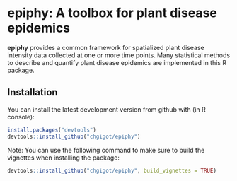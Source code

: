 # epiphy: A toolbox for plant disease epidemics

**epiphy** provides a common framework for spatialized plant disease intensity data collected at one or more time points. Many statistical methods to describe and quantify plant disease epidemics are implemented in this R package.

## Installation

You can install the latest development version from github with (in R console):

```r
install.packages("devtools")
devtools::install_github("chgigot/epiphy")
```

Note: You can use the following command to make sure to build the vignettes when installing the package:

```r
devtools::install_github("chgigot/epiphy", build_vignettes = TRUE)
```
